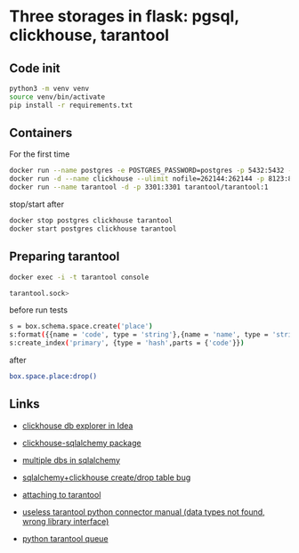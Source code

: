 # Three storages in flask: pgsql, clickhouse, tarantool

## Code init
```bash
python3 -m venv venv
source venv/bin/activate
pip install -r requirements.txt
```
## Containers
For the first time
```bash
docker run --name postgres -e POSTGRES_PASSWORD=postgres -p 5432:5432 -d postgres
docker run -d --name clickhouse --ulimit nofile=262144:262144 -p 8123:8123 yandex/clickhouse-server
docker run --name tarantool -d -p 3301:3301 tarantool/tarantool:1
```
stop/start after
```bash
docker stop postgres clickhouse tarantool
docker start postgres clickhouse tarantool
```

## Preparing tarantool
```bash
docker exec -i -t tarantool console

tarantool.sock>
```
before run tests
```bash
s = box.schema.space.create('place')
s:format({{name = 'code', type = 'string'},{name = 'name', type = 'string'}})
s:create_index('primary', {type = 'hash',parts = {'code'}})
```
after
```bash
box.space.place:drop()
```

## Links
- [clickhouse db explorer in Idea](https://blog.magazov.com/clickhouse-intellij-idea/) 

- [clickhouse-sqlalchemy package](https://github.com/xzkostyan/clickhouse-sqlalchemy) 

- [multiple dbs in sqlalchemy](https://flask-appbuilder.readthedocs.io/en/latest/multipledbs.html) 

- [sqlalchemy+clickhouse create/drop table bug](https://github.com/xzkostyan/clickhouse-sqlalchemy/issues/22)
  
- [attaching to tarantool](https://www.tarantool.io/ru/doc/2.1/book/getting_started/using_docker/#attaching-to-tarantool)

- [useless tarantool python connector manual (data types not found, wrong library interface)](https://tarantool-python.readthedocs.io/en/latest/quick-start.en.html)

- [python tarantool queue](https://github.com/tarantool/queue-python)